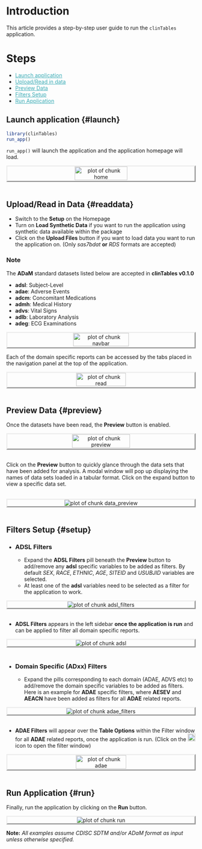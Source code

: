 
<style type="text/css">
.img-border {
  border-style: outset;
  justify-content: center;
  display: flex;
}

a {
 color: #3BACB6;
}

</style>

# Introduction

This article provides a step-by-step user guide to run the `clinTables` application.

# Steps
* [Launch application](#launch)
* [Upload/Read in data](#readdata)
* [Preview Data](#preview)
* [Filters Setup](#setup)
* [Run Application](#run)

## Launch application {#launch}


```r
library(clinTables)
run_app()
```

`run_app()` will launch the application and the application homepage will load.

<div class="img-border">
<div class="figure" style="text-align: center">
<img src="figures/home.png" alt="plot of chunk home" width="97%" />
</div>
</div>

<br>

## Upload/Read in Data {#readdata}

- Switch to the **Setup** on the Homepage
- Turn on **Load Synthetic Data** if you want to run the application using synthetic data available
within the package
- Click on the **Upload Files** button if you want to load data you want to run the application on.
(Only *sas7bdat* **or** *RDS* formats are accepted)

### Note

The **ADaM** standard datasets listed below are accepted in **clinTables v0.1.0**

- **adsl**: Subject-Level
- **adae**: Adverse Events
- **adcm**: Concomitant Medications
- **admh**: Medical History
- **advs**: Vital Signs
- **adlb**: Laboratory Analysis
- **adeg**: ECG Examinations

<div class="img-border">
<div class="figure" style="text-align: center">
<img src="figures/navbar.png" alt="plot of chunk navbar" width="97%" />
</div>
</div>

Each of the domain specific reports can be accessed by the  tabs placed in the navigation panel 
at the top of the application.

<div class="img-border">
<div class="figure" style="text-align: center">
<img src="figures/readin.png" alt="plot of chunk read" width="97%" />
</div>
</div>

<br>

## Preview Data {#preview}

Once the datasets have been read, the **Preview** button is enabled.

<div class="img-border">
<div class="figure" style="text-align: center">
<img src="figures/prev_btn.png" alt="plot of chunk preview" width="97%" />
</div>
</div>

<br>

Click on the **Preview** button to quickly glance through the data sets that have been added
for analysis. A modal window will pop up displaying the names of data sets loaded in a 
tabular format. Click on the expand button to view a specific data set.

<br>

<div class="img-border">
<div class="figure" style="text-align: center">
<img src="figures/prev_data.png" alt="plot of chunk data_preview" />
</div>
</div>

<br>

## Filters Setup {#setup}

* ### ADSL Filters

  * Expand the **ADSL Filters** pill beneath the **Preview** button to add/remove any **adsl** 
    specific variables to be added as filters. By default *SEX*, *RACE*, *ETHNIC*, *AGE*, 
    *SITEID* and *USUBJID* variables are selected.
  * At least one of the **adsl** variables need to be selected as a filter for the 
    application to work.

<div class="img-border">
<div class="figure" style="text-align: center">
<img src="figures/adsl_filt.png" alt="plot of chunk adsl_filters" />
</div>
</div>

<br>

  * **ADSL Filters** appears in the left sidebar <b>once the application is run</b>
    and can be applied to filter all domain specific reports.

<div class="img-border">
<div class="figure" style="text-align: center">
<img src="figures/adsl_filt_app.png" alt="plot of chunk adsl" />
</div>
</div>

<br>

* ### Domain Specific (ADxx) Filters

  * Expand the pills corresponding to each domain (ADAE, ADVS etc) to add/remove the domain
    specific variables to be added as filters. Here is an example for **ADAE** specific filters,
    where **AESEV** and **AEACN** have been added as filters for all **ADAE** related reports.

<div class="img-border">
<div class="figure" style="text-align: center">
<img src="figures/adae_filt.png" alt="plot of chunk adae_filters" />
</div>
</div>

<br>

  * **ADAE Filters** will appear over the **Table Options** within the Filter window 
  for all **ADAE** related reports, once the application is run. (Click on the 
  <img src="https://raw.githubusercontent.com/FortAwesome/Font-Awesome/6.x/svgs/solid/filter.svg" height = "20px" width = "20px" /> icon to open the filter window)
  
<div class="img-border">
<div class="figure" style="text-align: center">
<img src="figures/adae_filt_app.png" alt="plot of chunk adae" width="97%" />
</div>
</div>

<br>

## Run Application {#run}

Finally, run the application by clicking on the **Run** button.

<div class="img-border">
<div class="figure" style="text-align: center">
<img src="figures/run_btn.png" alt="plot of chunk run" />
</div>
</div>

**Note:** *All examples assume CDISC SDTM and/or ADaM format as input unless otherwise specified.*
